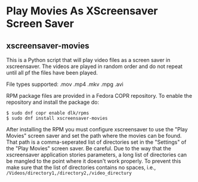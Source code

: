 # Play Movies As XScreensaver Screen Saver

## xscreensaver-movies

This is a Python script that will play video files as a screen saver in 
xscreensaver.  The videos are played in random order and do not repeat
until all pf the files have been played.

File types supported: .mov .mp4 .mkv .mpg .avi

RPM package files are provided in a Fedora COPR repository.  To enable the repository and install the package do:
```
$ sudo dnf copr enable dlk/rpms
$ sudo dnf install xscreensaver-movies
```
After installing the RPM you must configure xscreensaver to use the "Play Movies" screen saver and set the path where the movies can be found.  That path is a comma-seperated list of directories set in the "Settings" of the "Play Movies" screen saver.  Be careful.  Due to the way that the xscreensaver application stories parameters, a long list of directories can be mangled to the point where it doesn't work properly.  To prevent this make sure that the list of directories contains no spaces, i.e., `/Videos/directory1,/directory2,/video_directury`
